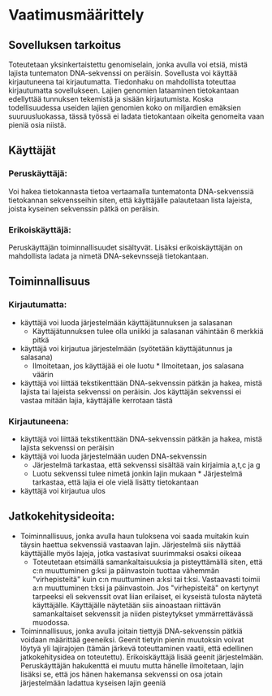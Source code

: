 # Vaatimusmäärittely

## Sovelluksen tarkoitus

Toteutetaan yksinkertaistettu genomiselain, jonka avulla voi etsiä, mistä lajista tuntematon DNA-sekvenssi on peräisin.
Sovellusta voi käyttää kirjautuneena tai kirjautumatta. Tiedonhaku on mahdollista toteuttaa kirjautumatta sovellukseen. Lajien genomien
lataaminen tietokantaan edellyttää tunnuksen tekemistä ja sisään kirjautumista. Koska todellisuudessa useiden lajien genomien koko on miljardien emäksien suuruusluokassa, tässä työssä ei ladata tietokantaan oikeita genomeita vaan pieniä osia niistä.

## Käyttäjät

### Peruskäyttäjä: 

Voi hakea tietokannasta tietoa vertaamalla tuntematonta DNA-sekvenssiä tietokannan sekvensseihin siten, että käyttäjälle
palautetaan lista lajeista, joista kyseinen sekvenssin pätkä on peräisin.

### Erikoiskäyttäjä: 

Peruskäyttäjän toiminnallisuudet sisältyvät. Lisäksi erikoiskäyttäjän on mahdollista ladata ja nimetä DNA-sekevnssejä
tietokantaan.

## Toiminnallisuus

### Kirjautumatta: 

  * käyttäjä voi luoda järjestelmään käyttäjätunnuksen ja salasanan
    * Käyttäjätunnuksen tulee olla uniikki ja salasanan vähintään 6 merkkiä pitkä
  * käyttäjä voi kirjautua järjestelmään (syötetään käyttäjätunnus ja salasana)
    * Ilmoitetaan, jos käyttäjää ei ole luotu
				* Ilmoitetaan, jos salasana väärin
  * käyttäjä voi liittää tekstikenttään DNA-sekvenssin pätkän ja hakea, mistä lajista tai lajeista sekvenssi on peräisin. Jos käyttäjän
  sekvenssi ei vastaa mitään lajia, käyttäjälle kerrotaan tästä
  
### Kirjautuneena:

  * käyttäjä voi liittää tekstikenttään DNA-sekvenssin pätkän ja hakea, mistä lajista sekvenssi on peräisin
  * käyttäjä voi luoda järjestelmään uuden DNA-sekvenssin
    * Järjestelmä tarkastaa, että sekvenssi sisältää vain kirjaimia a,t,c ja g
    * Luotu sekvenssi tulee nimetä jonkin lajin mukaan
				   * Järjestelmä tarkastaa, että lajia ei ole vielä lisätty tietokantaan
  * käyttäjä voi kirjautua ulos
  
## Jatkokehitysideoita:

  * Toiminnallisuus, jonka avulla haun tuloksena voi saada muitakin kuin täysin haettua sekvenssiä vastaavan lajin. Järjestelmä siis 
  näyttää käyttäjälle myös lajeja, jotka vastasivat suurimmaksi osaksi oikeaa
    * Toteutetaan etsimällä samankaltaisuuksia ja pisteyttämällä siten, että c:n muuttuminen g:ksi ja päinvastoin tuottaa vähemmän
    "virhepisteitä" kuin c:n muuttuminen a:ksi tai t:ksi. Vastaavasti toimii a:n muuttuminen t:ksi ja päinvastoin. Jos "virhepisteitä" on
    kertynyt tarpeeksi eli sekvenssit ovat liian erilaiset, ei kyseistä tulosta näytetä käyttäjälle. Käyttäjälle näytetään siis ainoastaan
    riittävän samankaltaiset sekvenssit ja niiden pisteytykset ymmärrettävässä muodossa.
  * Toiminnallisuus, jonka avulla joitain tiettyjä DNA-sekvenssin pätkiä voidaan määrittää geeneiksi. Geenit tietyin pienin muutoksin 
  voivat löytyä yli lajirajojen (tämän järkevä toteuttaminen vaatii, että edellinen jatkokehitysidea on toteutettu). Erikoiskäyttäjä 
  lisää geenit järjestelmään. Peruskäyttäjän hakukenttä ei muutu mutta hänelle ilmoitetaan, lajin lisäksi se, että jos hänen hakemansa 
  sekvenssi on osa jotain järjestelmään ladattua kyseisen lajin geeniä
    
